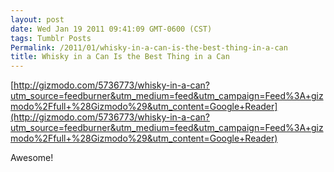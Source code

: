 ```yaml
---
layout: post
date: Wed Jan 19 2011 09:41:09 GMT-0600 (CST)
tags: Tumblr Posts
Permalink: /2011/01/whisky-in-a-can-is-the-best-thing-in-a-can
title: Whisky in a Can Is the Best Thing in a Can
---
```


[http://gizmodo.com/5736773/whisky-in-a-can?utm_source=feedburner&utm_medium=feed&utm_campaign=Feed%3A+gizmodo%2Ffull+%28Gizmodo%29&utm_content=Google+Reader](http://gizmodo.com/5736773/whisky-in-a-can?utm_source=feedburner&utm_medium=feed&utm_campaign=Feed%3A+gizmodo%2Ffull+%28Gizmodo%29&utm_content=Google+Reader)

Awesome!
